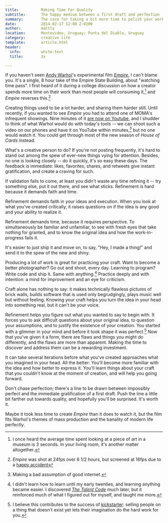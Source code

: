 ```yaml
---
title:	        Making Time For Quality
subtitle:       The happy medium between a first draft and perfection
summary:        The case for taking a bit more time to polish your work
date:           2014-02-17 12:00 Z-0200
author:         mattly
location:       Montevideo, Uruguay; Punta del Diablo, Uruguay
category:       creative life
template:       article.html
header:
  info:         white-text
  title:        3x

---
```


If you haven't seen [Andy Warhol][warhol]'s experimental film *[Empire][]*, I can't blame you.  It's a single, 8 hour take of the Empire State Building, about "watching time pass".  I first heard of it during a college discussion on how a creator spends more time on their work than most people will consuming it,[^art-length] and *Empire* reverses this.[^empire-length]

[warhol]: https://en.wikipedia.org/wiki/Andy_Warhol
[empire]: https://en.wikipedia.org/wiki/Empire_(1964_film)

[^art-length]: I once heard the average time spent looking at a piece of art in a museum is 3 seconds.  In your living room, it's another matter altogether.

[^empire-length]: *Empire* was shot at 24fps over 6 1/2 hours, but screened at 16fps due to a [happy accident](http://www.urbandictionary.com/define.php?term=happy%20accident)

Creating things used to be a lot harder, and sharing them harder still.  Until recently, if you wanted to see *Empire* you had to attend one of MOMA's infrequent showings.  Nine minutes of it [are now on Youtube][empire-youtube], and I shudder to think of what Warhol would do with today's tools -- we can shoot such a video on our phones and have it on YouTube within minutes,[^internet] but no one would watch it.  You could get through most of the new season of *House of Cards* instead.

[empire-youtube]: https://www.youtube.com/watch?v=-sSsWj2HWk0
[^internet]: Making a bad assumption of good internet.

What's a creative person to do?  If you're not posting frequently, it's hard to stand out among the spew of ever-new things vying for attention.  Besides, no one is looking closely -- do it quickly, it's so easy these days.  The feedback is immediate: likes, favorites, shares, and retweets give instant gratification, and create a craving for such.

If validation fails to come, at least you didn't waste any time refining it -- try something else, put it out there, and see what sticks.  Refinement is hard because it demands faith and time.

Refinement demands faith in your ideas and execution.  When you look at what you've created critically, it raises questions on if the idea is any good and your ability to realize it.

Refinement demands time, because it requires perspective.  To simultaneously be familiar and unfamiliar, to see with fresh eyes that take nothing for granted, and to know the original idea and how the work-in-progress fails it.

It's easier to just ship it and move on, to say, "Hey, I made a thing!" and send it to the spew of the new and shiny.

Producing a lot of work is great for practicing your craft.  Want to become a better photographer?  Go out and shoot, every day.  Learning to program?  Write code and ship it.  Same with anything.[^talent-code]  Practice deeply and with intention: a mind for improvement and an eye for criticism.

[^talent-code]: I didn't learn how to learn until my early twenties, and learning anything became easier.  I discovered *[The Talent Code](http://thetalentcode.com/book/)* much later, but it reinforced much of what I figured out for myself, and taught me more.

Craft alone has nothing to say: it makes technically flawless pictures of brick walls, builds software that is used only begrudgingly, plays music well but without feeling.  Knowing your craft helps you turn the idea in your head into something real, but it can't be your voice.  

Refinement helps you figure out what you wanted to say to begin with.  It forces you to ask difficult questions about your original idea, to question your assumptions, and to justify the existence of your creation.  You started with a glimmer in your mind and before it took shape it was perfect.[^ks]  Now that you've given it a form, there are flaws and things you might do differently, and the flaws are more than apparent.  Making the time to discover and address them can be a rewarding investment.

[^ks]: I believe this contributes to the success of [kickstarter](https://www.kickstarter.com/blog/kickstarter-is-not-a-store): selling people on a thing that doesn't exist yet lets their imagination do the hard work for you.

It can take several iterations before what you've created approaches what you imagined in your head.  All the better: You'll become more familiar with the idea and how better to express it.  You'll learn things about your craft that you couldn't know at the moment of creation, and will help you going forward.

Don't chase perfection; there's a line to be drawn between impossibly perfect and the immediate gratification of a first draft.  Push the line a little bit farther out towards quality, and hopefully you'll be surprised.  It's worth it.

Maybe it took less time to create *Empire* than it does to watch it, but the film fits Warhol's themes of mass production and the banality of modern life perfectly.

